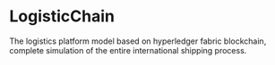 # LogisticChain
The logistics platform model based on hyperledger fabric blockchain, complete simulation of the entire international shipping process.
